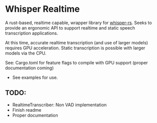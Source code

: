 # Whisper Realtime

A rust-based, realtime capable, wrapper library for [whisper-rs](https://github.com/tazz4843/whisper-rs).
Seeks to provide an ergonomic API to support realtime and static speech transcription applications.

At this time, accurate realtime transcription (and use of larger models) requires GPU acceleration.
Static transcription is possible with larger models via the CPU.

See: Cargo.toml for feature flags to compile with GPU support (proper documentation coming)

- See examples for use.

## TODO:

- RealtimeTranscriber: Non VAD implementation
- Finish readme
- Proper documentation